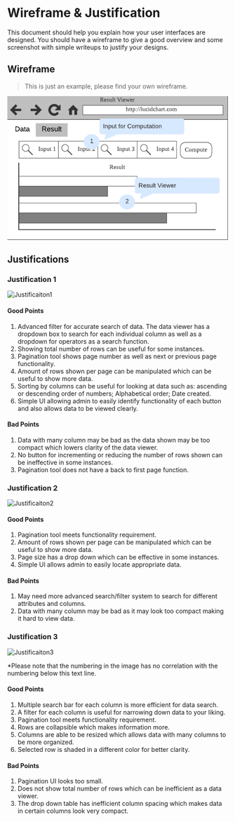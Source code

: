 # Wireframe & Justification

This document should help you explain how your user interfaces are designed. You should have a wireframe to give a good overview and some screenshot with simple writeups to justify your designs.

## Wireframe

> This is just an example, please find your own wireframe.

![Wireframe](assets/sample-wireframe-result-viewer-frontend.png)

## Justifications

### Justification 1

![Justificaiton1](https://d2jq2hx2dbkw6t.cloudfront.net/214/data-view-laravel-vuejs.png)

#### Good Points

1. Advanced filter for accurate search of data. The data viewer has a dropdown box to search for each individual column as well as  a dropdown for operators as a search function.
2. Showing total number of rows can be useful for some instances.
3. Pagination tool shows page number as well as next or previous page functionality.
4. Amount of rows shown per page can be manipulated which can be useful to show more data.
5. Sorting by columns can be useful for looking at data such as: ascending or descending order of numbers; Alphabetical order; Date created.
6. Simple UI allowing admin to easily identify functionality of each button and also allows data to be viewed clearly.

#### Bad Points

1. Data with many column may be bad as the data shown may be too compact which lowers clarity of the data viewer.
2. No button for incrementing or reducing the number of rows shown can be ineffective in some instances.
3. Pagination tool does not have a back to first page function.

### Justification 2

![Justificaiton2](https://www.phpflow.com/wp-content/uploads/2014/12/Bootstrap-Data-Table.png)

#### Good Points

1. Pagination tool meets functionality requirement.
2. Amount of rows shown per page can be manipulated which can be useful to show more data.
3. Page size has a drop down which can be effective in some instances.
4. Simple UI allows admin to easily locate appropriate data.

#### Bad Points

1. May need more advanced search/filter system to search for different attributes and columns.
2. Data with many column may be bad as it may look too compact making it hard to view data.

### Justification 3

![Justificaiton3](https://media.discordapp.net/attachments/340803505952653312/703228228831019008/ADES_WireFrame_DataViewer.png)

*Please note that the numbering in the image has no correlation with the numbering below this text line.
#### Good Points

1. Multiple search bar for each column is more efficient for data search. 
2. A filter for each column is useful for narrowing down data to your liking. 
3. Pagination tool meets functionality requirement. 
4. Rows are collapsible which makes information more. 
5. Columns are able to be resized which allows data with many columns to be more organized.
6. Selected row is shaded in a different color for better clarity.

#### Bad Points

1. Pagination UI looks too small.
2. Does not show total number of rows which can be inefficient as a data viewer.
3. The drop down table has inefficient column spacing which makes data in certain columns look very compact.
